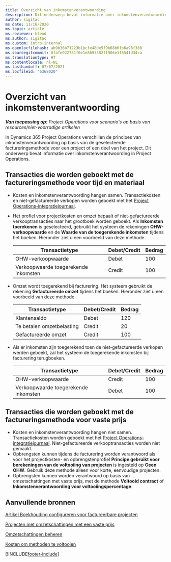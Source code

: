 ```yaml
---
title: Overzicht van inkomstenverantwoording
description: Dit onderwerp bevat informatie over inkomstenverantwoording in Project Operations.
author: sigitac
ms.date: 11/16/2020
ms.topic: article
ms.reviewer: kfend
ms.author: sigitac
ms.custom: intro-internal
ms.openlocfilehash: ab9b36b71223b1bcfe48de5f9b68b6fb6a98f388
ms.sourcegitcommit: 0fafe022731f0e1e8693382ff906e3f8541d34ca
ms.translationtype: HT
ms.contentlocale: nl-NL
ms.lasthandoff: 07/07/2021
ms.locfileid: "6368020"
---
```

# <a name="revenue-recognition-overview"></a>Overzicht van inkomstenverantwoording

_**Van toepassing op:** Project Operations voor scenario's op basis van resources/niet-voorradige artikelen_

In Dynamics 365 Project Operations verschillen de principes van inkomstenverantwoording op basis van de geselecteerde factureringsmethode voor een project of een deel van het project. Dit onderwerp bevat informatie over inkomstenverantwoording in Project Operations.

## <a name="transactions-accounted-using-time-and-material-billing-method"></a>Transacties die worden geboekt met de factureringsmethode voor tijd en materiaal

- Kosten en inkomstenverantwoording hangen samen. Transactiekosten en niet-gefactureerde verkopen worden geboekt met het [Project Operations-integratiejournaal](../project-accounting/project-operations-integration-journal.md).
- Het profiel voor projectkosten en omzet bepaalt of niet-gefactureerde verkooptransacties naar het grootboek worden geboekt. Als **Inkomsten toerekenen** is geselecteerd, gebruikt het systeem de rekeningen **OHW-verkoopwaarde** en de **Waarde van de toegerekende inkomsten** tijdens het boeken. Hieronder ziet u een voorbeeld van deze methode.  

  | Transactietype | Debet/Credit | Bedrag |
  | --- | --- | --- |
  | OHW-verkoopwaarde | Debet | 100 |
  | Verkoopwaarde toegerekende inkomsten | Credit | 100 |

- Omzet wordt toegerekend bij facturering. Het systeem gebruikt de rekening **Gefactureerde omzet** tijdens het boeken. Hieronder ziet u een voorbeeld van deze methode.  

  | Transactietype | Debet/Credit | Bedrag |
  | --- | --- | --- |
  | Klantensaldo | Debet | 120 |
  | Te betalen omzetbelasting | Credit | 20 |
  | Gefactureerde omzet | Credit | 100 |

- Als er inkomsten zijn toegerekend toen de niet-gefactureerde verkopen werden geboekt, zal het systeem de toegerekende inkomsten bij facturering terugboeken.

  | Transactietype | Debet/Credit | Bedrag |
  | --- | --- | --- |
  | OHW-verkoopwaarde | Credit | 100 |
  | Verkoopwaarde toegerekende inkomsten | Debet | 100 |

## <a name="transactions-accounted-using-the-fixed-price-billing-method"></a>Transacties die worden geboekt met de factureringsmethode voor vaste prijs

- Kosten en inkomstenverantwoording hangen niet samen. Transactiekosten worden geboekt met het [Project Operations-integratiejournaal](../project-accounting/project-operations-integration-journal.md). Niet-gefactureerde verkooptransacties worden niet gemaakt.
- Opbrengsten kunnen tijdens de facturering worden verantwoord als voor het projectkosten- en opbrengstenprofiel **Principe gebruikt voor berekeningen van de voltooiing van projecten** is ingesteld op **Geen OHW**. Gebruik deze methode alleen voor korte, eenvoudige projecten.
- Opbrengsten kunnen worden verantwoord op basis van omzetschattingen met vaste prijs, met de methode **Voltooid contract** of **Inkomstenverantwoording voor voltooiingspercentage**.

## <a name="additional-resources"></a>Aanvullende bronnen
[Artikel Boekhouding configureren voor factureerbare projecten](../project-accounting/configure-accounting-billable-projects.md)

[Projecten met omzetschattingen met een vaste prijs](rev-rec-percentage-completion-method.md)

[Omzetschattingen beheren](rev-rec-completed-contract-method.md)

[Kosten om methoden te voltooien](cost-complete-methods.md)


[!INCLUDE[footer-include](../includes/footer-banner.md)]